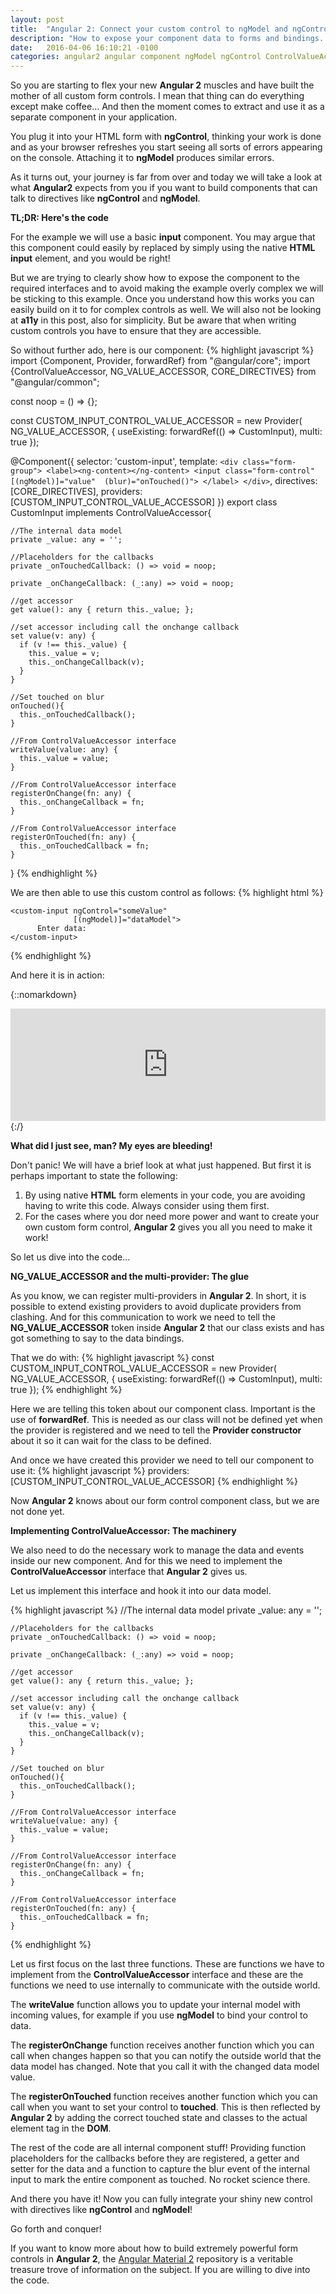 ```yaml
---
layout: post
title:  "Angular 2: Connect your custom control to ngModel and ngControl with Control Value Accessor."
description: "How to expose your component data to forms and bindings... "
date:   2016-04-06 16:10:21 -0100
categories: angular2 angular component ngModel ngControl ControlValueAccessor, NG_VALUE_ACCESSOR
---
```


So you are starting to flex your new **Angular 2** muscles and have built the mother of all custom form controls. I
mean that thing can do everything except make coffee... And then the moment comes to extract and use it as a separate
component in your application.

You plug it into your HTML form with **ngControl**, thinking your work is done and as your browser refreshes you 
start seeing all sorts of errors appearing on the console. Attaching it to **ngModel** produces similar errors. 

As it turns out, your journey is far from over and today we will take a look at what **Angular2** expects from you if
you want to build components that can talk to directives like **ngControl** and **ngModel**.

**TL;DR: Here's the code**

For the example we will use a basic **input** component. You may argue that this component could easily by replaced by 
simply using the native **HTML input** element, and you would be right!

But we are trying to clearly show how to expose the component to the required interfaces and to avoid making the example
overly complex we will be sticking to this example. Once you understand how this works you can easily build on it to 
for complex controls as well. We will also not be looking at **a11y** in this post, also for simplicity. 
But be aware that when writing custom controls you have to ensure that they are accessible.

So without further ado, here is our component:
{% highlight javascript %}
import {Component, Provider, forwardRef} from "@angular/core";
import {ControlValueAccessor, NG_VALUE_ACCESSOR, CORE_DIRECTIVES} from "@angular/common";

const noop = () => {};

const CUSTOM_INPUT_CONTROL_VALUE_ACCESSOR = new Provider(
  NG_VALUE_ACCESSOR, {
    useExisting: forwardRef(() => CustomInput),
    multi: true
  });

@Component({
  selector: 'custom-input',
  template: `
      <div class="form-group">
        <label><ng-content></ng-content>
          <input class="form-control" 
                 [(ngModel)]="value" 
                 (blur)="onTouched()">
        </label>
      </div>
  `,
  directives: [CORE_DIRECTIVES],
  providers: [CUSTOM_INPUT_CONTROL_VALUE_ACCESSOR]
})
export class CustomInput implements ControlValueAccessor{

    //The internal data model
    private _value: any = '';
  
    //Placeholders for the callbacks
    private _onTouchedCallback: () => void = noop;
   
    private _onChangeCallback: (_:any) => void = noop;
  
    //get accessor
    get value(): any { return this._value; };
  
    //set accessor including call the onchange callback
    set value(v: any) {
      if (v !== this._value) {
        this._value = v;
        this._onChangeCallback(v);
      }
    }
    
    //Set touched on blur
    onTouched(){
      this._onTouchedCallback();
    }
  
    //From ControlValueAccessor interface
    writeValue(value: any) {
      this._value = value;
    }
  
    //From ControlValueAccessor interface
    registerOnChange(fn: any) {
      this._onChangeCallback = fn;
    }
  
    //From ControlValueAccessor interface
    registerOnTouched(fn: any) {
      this._onTouchedCallback = fn;
    }
    
}
{% endhighlight %}

We are then able to use this custom control as follows:
{% highlight html %}
 <form>
  
    <custom-input ngControl="someValue" 
                  [(ngModel)]="dataModel">
          Enter data:
    </custom-input>
    
  </form>
{% endhighlight %}

And here it is in action:

{::nomarkdown}
<iframe style="width: 100%; height: 180px" src="https://embed.plnkr.co/nqKUSPWb6w5QXr8a0wEu/" frameborder="0" allowfullscren="allowfullscren"></iframe>
{:/}

**What did I just see, man? My eyes are bleeding!**

Don't panic! We will have a brief look at what just happened. But first it is perhaps important to state the following:

1. By using native **HTML** form elements in your code, you are avoiding having to write this code. Always consider 
using them first.
2. For the cases where you dor need more power and want to create your own custom form control, **Angular 2** gives you all
you need to make it work!

So let us dive into the code...

**NG_VALUE_ACCESSOR and the multi-provider: The glue**

As you know, we can register multi-providers in **Angular 2**. In short, it is possible to extend existing providers to
avoid duplicate providers from clashing. And for this communication to work we need to tell the **NG_VALUE_ACCESSOR** token
inside **Angular 2** that our class exists and has got something to say to the data bindings.

That we do with:
{% highlight javascript %}
const CUSTOM_INPUT_CONTROL_VALUE_ACCESSOR = new Provider(
  NG_VALUE_ACCESSOR, {
    useExisting: forwardRef(() => CustomInput),
    multi: true
  });
{% endhighlight %}

Here we are telling this token about our component class. Important is the use of **forwardRef**. This is needed as our
class will not be defined yet when the provider is registered and we need to tell the **Provider constructor** about
it so it can wait for the class to be defined.

And once we have created this provider we need to tell our component to use it:
{% highlight javascript %}
    providers: [CUSTOM_INPUT_CONTROL_VALUE_ACCESSOR]
{% endhighlight %}

Now **Angular 2** knows about our form control component class, but we are not done yet.

**Implementing ControlValueAccessor: The machinery**

We also need to do the necessary work to manage the data and events inside our new component. And for this we need to 
implement the **ControlValueAccessor** interface that **Angular 2** gives us.

Let us implement this interface and hook it into our data model.

{% highlight javascript %}
    //The internal data model
    private _value: any = '';
  
    //Placeholders for the callbacks
    private _onTouchedCallback: () => void = noop;
   
    private _onChangeCallback: (_:any) => void = noop;
  
    //get accessor
    get value(): any { return this._value; };
  
    //set accessor including call the onchange callback
    set value(v: any) {
      if (v !== this._value) {
        this._value = v;
        this._onChangeCallback(v);
      }
    }
    
    //Set touched on blur
    onTouched(){
      this._onTouchedCallback();
    }
  
    //From ControlValueAccessor interface
    writeValue(value: any) {
      this._value = value;
    }
  
    //From ControlValueAccessor interface
    registerOnChange(fn: any) {
      this._onChangeCallback = fn;
    }
  
    //From ControlValueAccessor interface
    registerOnTouched(fn: any) {
      this._onTouchedCallback = fn;
    }
{% endhighlight %}

Let us first focus on the last three functions. These are functions we have to implement from the **ControlValueAccessor**
interface and these are the functions we need to use internally to communicate with the outside world.

The **writeValue** function allows you to update your internal model with incoming values, for example if you use
**ngModel** to bind your control to data.

The **registerOnChange** function receives another function which you can call when changes happen so that you can notify the outside 
world that the data model has changed. Note that you call it with the changed data model value.

The **registerOnTouched** function receives another function which you can call when you want to set your control to 
**touched**. This is then reflected by **Angular 2** by adding the correct touched state and classes to the actual 
element tag in the **DOM**.

The rest of the code are all internal component stuff! Providing function placeholders for the callbacks before they are
registered, a getter and setter for the data and a function to capture the blur event of the internal input to mark 
the entire component as touched. No rocket science there.

And there you have it! Now you can fully integrate your shiny new control with directives like **ngControl** and **ngModel**! 

Go forth and conquer!

If you want to know more about how to build extremely powerful form controls in **Angular 2**, the
<a href="https://github.com/angular/material2" target="_blank">Angular Material 2</a> repository is a veritable
treasure trove of information on the subject. If you are willing to dive into the code.

